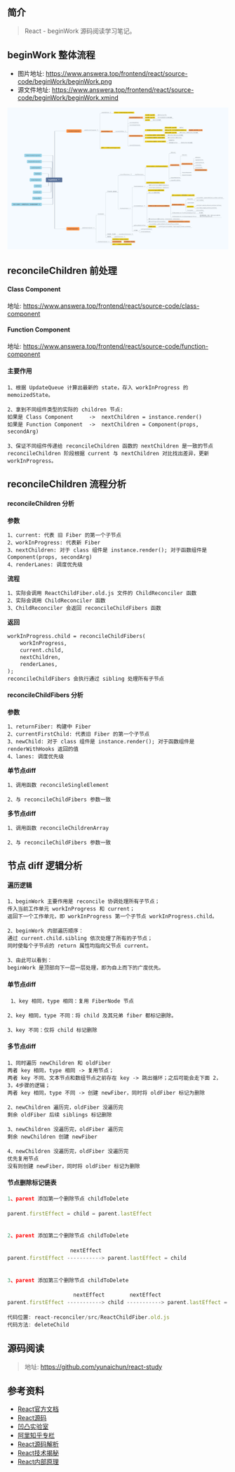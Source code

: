 ## 简介

> React - beginWork 源码阅读学习笔记。

## beginWork 整体流程

- 图片地址: https://www.answera.top/frontend/react/source-code/beginWork/beginWork.png
- 源文件地址: https://www.answera.top/frontend/react/source-code/beginWork/beginWork.xmind

![beginWork](./beginWork.png)

## reconcileChildren 前处理

#### Class Component

地址: https://www.answera.top/frontend/react/source-code/class-component

#### Function Component

地址: https://www.answera.top/frontend/react/source-code/function-component

#### 主要作用

```
1、根据 UpdateQueue 计算出最新的 state，存入 workInProgress 的 memoizedState。

2、拿到不同组件类型的实际的 children 节点:
如果是 Class Component     ->  nextChildren = instance.render()
如果是 Function Component  ->  nextChildren = Component(props, secondArg)

3、保证不同组件传递给 reconcileChildren 函数的 nextChildren 是一致的节点
reconcileChildren 阶段根据 current 与 nextChildren 对比找出差异，更新 workInProgress。
```

## reconcileChildren 流程分析

#### reconcileChildren 分析

**参数**

```
1、current: 代表 旧 Fiber 的第一个子节点
2、workInProgress: 代表新 Fiber
3、nextChildren: 对于 class 组件是 instance.render(); 对于函数组件是 Component(props, secondArg)
4、renderLanes: 调度优先级
```

**流程**

```
1、实际会调用 ReactChildFiber.old.js 文件的 ChildReconciler 函数
2、实际会调用 ChildReconciler 函数
3、ChildReconciler 会返回 reconcileChildFibers 函数
```

**返回**

```
workInProgress.child = reconcileChildFibers(
    workInProgress,
    current.child,
    nextChildren,
    renderLanes,
);
reconcileChildFibers 会执行通过 sibling 处理所有子节点
```

#### reconcileChildFibers 分析

**参数**

```
1、returnFiber: 构建中 Fiber
2、currentFirstChild: 代表旧 Fiber 的第一个子节点
3、newChild: 对于 class 组件是 instance.render(); 对于函数组件是 renderWithHooks 返回的值
4、lanes: 调度优先级
```

**单节点diff**

```
1、调用函数 reconcileSingleElement

2、与 reconcileChildFibers 参数一致
```

**多节点diff**

```
1、调用函数 reconcileChildrenArray

2、与 reconcileChildFibers 参数一致
```

## 节点 diff 逻辑分析

#### 遍历逻辑

```
1、beginWork 主要作用是 reconcile 协调处理所有子节点；
传入当前工作单元 workInProgress 和 current；
返回下一个工作单元，即 workInProgress 第一个子节点 workInProgress.child。

2、beginWork 内部遍历顺序：
通过 current.child.sibling 依次处理了所有的子节点；
同时使每个子节点的 return 属性均指向父节点 current。

3、由此可以看到：
beginWork 是顶部向下一层一层处理，即为自上而下的广度优先。
```

#### 单节点diff

```
 1、key 相同，type 相同：复用 FiberNode 节点

2、key 相同，type 不同：将 child 及其兄弟 fiber 都标记删除。

3、key 不同：仅将 child 标记删除
```

#### 多节点diff

```
1、同时遍历 newChildren 和 oldFiber
两者 key 相同，type 相同 -> 复用节点；
两者 key 不同、文本节点和数组节点之前存在 key -> 跳出循环；之后可能会走下面 2，3，4步骤的逻辑；
两者 key 相同，type 不同 -> 创建 newFiber，同时将 oldFiber 标记为删除

2、newChildren 遍历完，oldFiber 没遍历完
剩余 oldFiber 后续 siblings 标记删除

3、newChildren 没遍历完，oldFiber 遍历完
剩余 newChildren 创建 newFiber

4、newChildren 没遍历完，oldFiber 没遍历完
优先复用节点
没有则创建 newFiber，同时将 oldFiber 标记为删除
```

#### 节点删除标记链表

```js
1、parent 添加第一个删除节点 childToDelete

parent.firstEffect = child = parent.lastEffect


2、parent 添加第二个删除节点 childToDelete

                    nextEffect 
parent.firstEffect -----------> parent.lastEffect = child


3、parent 添加第三个删除节点 childToDelete

                     nextEffect        nextEffect
parent.firstEffect -----------> child -----------> parent.lastEffect = child

代码位置: react-reconciler/src/ReactChildFiber.old.js
代码方法: deleteChild
```

## 源码阅读

> 地址: https://github.com/yunaichun/react-study

## 参考资料

- [React官方文档](https://reactjs.org)
- [React源码](https://github.com/facebook/react/tree/8b2d3783e58d1acea53428a10d2035a8399060fe)
- [凹凸实验室](https://aotu.io/notes/2020/11/12/react-indoor/index.html)
- [阿里知乎专栏](https://zhuanlan.zhihu.com/purerender)
- [React源码解析](https://react.jokcy.me/)
- [React技术揭秘](https://react.iamkasong.com/)
- [React内部原理](http://tcatche.site/2017/07/react-internals-part-one-basic-rendering/)
